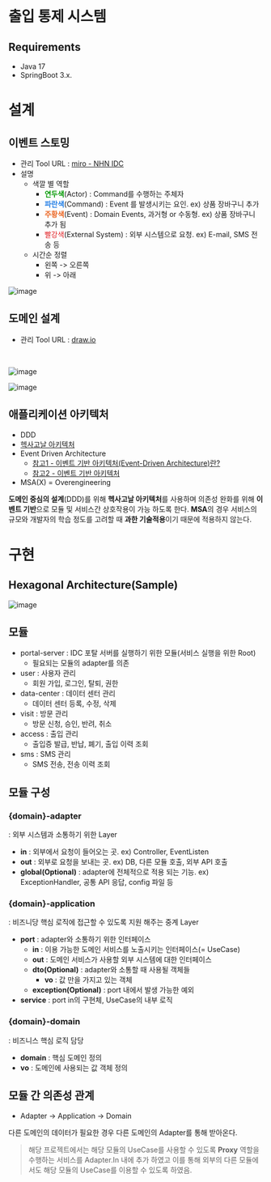 # 출입 통제 시스템

## Requirements

- Java 17
- SpringBoot 3.x.

# 설계

## 이벤트 스토밍

* 관리 Tool
  URL : [miro - NHN IDC](https://miro.com/welcomeonboard/MGNyZkRkajFFbEd1czJZZjI5aVh6dEtaekpLekgyMmR2dFJRTXJSRVBPQmJpS0lyZkpZOEJaMmVmUUZpa21BU3wzNDU4NzY0NTE1NTQ3ODg4MTEyfDI=?share_link_id=952913919009)
* 설명
    * 색깔 별 역할
        * <span style="color:#009800">**연두색**</span>(Actor) : Command를 수행하는 주체자
        * <span style="color:#207de5">**파란색**</span>(Command) : Event 를 발생시키는 요인. ex) 상품 장바구니 추가
        * <b><span style="color:#eb6420">주황색</span></b>(Event) : Domain Events, 과거형 or 수동형. ex) 상품 장바구니 추가 됨
        * <span style="color:#e11d21">빨강색</span>(External System) : 외부 시스템으로 요청. ex) E-mail, SMS 전송 등
    * 시간순 정렬
        * 왼쪽 -> 오른쪽
        * 위 -> 아래

![image](https://user-images.githubusercontent.com/53864640/235571430-539437f5-8bb3-4971-88bb-be0639dc214a.png)

## 도메인 설계

* 관리 Tool URL : [draw.io](https://drive.google.com/file/d/1RBAFm_5Ct6FpbNp0LnLGkR2ewc_aPfdQ/view?usp=sharing)

<br>

![image](https://user-images.githubusercontent.com/53864640/235571495-2891d539-cfab-4d85-88fc-75f078c26024.png)

![image](https://user-images.githubusercontent.com/53864640/235571539-c361b82b-fb37-4dc4-9618-b3118ffe5231.png)

## 애플리케이션 아키텍처

* DDD
* [헥사고날 아키텍처](https://tonyjev93.github.io/architecture/hexagonal%20architecture/hexagonal-architecture/)
* Event Driven Architecture
    * [참고1 - 이벤트 기반 아키텍처(Event-Driven Architecture)란?](https://velog.io/@youngeui_hong/Event-Driven-Architecture)
    * [참고2 - 이벤트 기반 아키텍처](https://cloud.google.com/eventarc/docs/event-driven-architectures?hl=ko)
* MSA(X) = Overengineering

**도메인 중심의 설계**(DDD)를 위해 **헥사고날 아키텍처**를 사용하며 의존성 완화를 위해 **이벤트 기반**으로 모듈 및 서비스간 상호작용이 가능 하도록 한다.
**MSA**의 경우 서비스의 규모와 개발자의 학습 정도를 고려할 때 **과한 기술적용**이기 때문에 적용하지 않는다.

# 구현

## Hexagonal Architecture(Sample)

![image](https://user-images.githubusercontent.com/53864640/235586328-e853be12-0af4-41b8-8247-93a6e147f70f.png)

## 모듈

* portal-server : IDC 포탈 서버를 실행하기 위한 모듈(서비스 실행을 위한 Root)
    * 필요되는 모듈의 adapter를 의존
* user : 사용자 관리
    * 회원 가입, 로그인, 탈퇴, 권한
* data-center : 데이터 센터 관리
    * 데이터 센터 등록, 수정, 삭제
* visit : 방문 관리
    * 방문 신청, 승인, 반려, 취소
* access : 출입 관리
    * 출입증 발급, 반납, 폐기, 출입 이력 조회
* sms : SMS 관리
    * SMS 전송, 전송 이력 조회

## 모듈 구성

### {domain}-adapter

: 외부 시스템과 소통하기 위한 Layer

* **in** : 외부에서 요청이 들어오는 곳. ex) Controller, EventListen
* **out** : 외부로 요청을 보내는 곳. ex) DB, 다른 모듈 호출, 외부 API 호출
* **global(Optional)** : adapter에 전체적으로 적용 되는 기능. ex) ExceptionHandler, 공통 API 응답, config 파일 등

### {domain}-application

: 비즈니당 핵심 로직에 접근할 수 있도록 지원 해주는 중계 Layer

* **port** : adapter와 소통하기 위한 인터페이스
    * **in** : 이용 가능한 도메인 서비스를 노출시키는 인터페이스(= UseCase)
    * **out** : 도메인 서비스가 사용할 외부 시스템에 대한 인터페이스
    * **dto(Optional)** : adapter와 소통할 때 사용될 객체들
        * **vo** : 값 만을 가지고 있는 객체
    * **exception(Optional)** : port 내에서 발생 가능한 예외
* **service** : port in의 구현체, UseCase의 내부 로직

### {domain}-domain

: 비즈니스 핵심 로직 담당

* **domain** : 핵심 도메인 정의
* **vo** : 도메인에 사용되는 값 객체 정의

## 모듈 간 의존성 관계

* Adapter -> Application -> Domain

다른 도메인의 데이터가 필요한 경우 다른 도메인의 Adapter를 통해 받아온다.

> 해당 프로젝트에서는 해당 모듈의 UseCase를 사용할 수 있도록 **Proxy** 역할을 수행하는 서비스를 Adapter.In 내에 추가 하였고 이를 통해 외부의 다른 모듈에서도 해당 모듈의 UseCase를 이용할 수 있도록 하였음.
